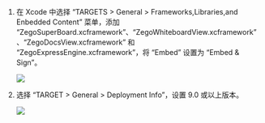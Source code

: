 1. 在 Xcode 中选择 “TARGETS > General > Frameworks,Libraries,and Enbedded Content” 菜单，添加 “ZegoSuperBoard.xcframework”、“ZegoWhiteboardView.xcframework”、“ZegoDocsView.xcframework” 和 “ZegoExpressEngine.xcframework”，将 “Embed” 设置为 “Embed & Sign”。
	
	![](https://doc-media.zego.im/sdk-doc/Pics/iOS/SuperBoard/embed_sign.png)

2. 选择 “TARGET > General > Deployment Info”，设置 9.0 或以上版本。
	
	![](https://doc-media.zego.im/sdk-doc/Pics/iOS/SuperBoard/set_ios_target.png)

